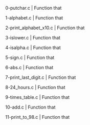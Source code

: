 0-putchar.c | Function that 

1-alphabet.c | Function that 

2-print_alphabet_x10.c | Function that 

3-islower.c | Function that 

4-isalpha.c | Function that 

5-sign.c | Function that 

6-abs.c | Function that 

7-print_last_digit.c | Function that 

8-24_hours.c | Function that 

9-times_table.c | Function that 

10-add.c | Function that 

11-print_to_98.c | Function that 
